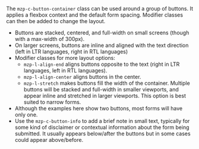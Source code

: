The `mzp-c-button-container` class can be used around a group of buttons. It applies a flexbox context and the default form spacing. Modifier classes can then be added to change the layout.

- Buttons are stacked, centered, and full-width on small screens (though with a max-width of 300px).
- On larger screens, buttons are inline and aligned with the text direction (left in LTR languages, right in RTL languages)
- Modifier classes for more layout options:
    - `mzp-l-align-end` aligns buttons opposite to the text (right in LTR languages, left in RTL languages).
    - `mzp-l-align-center` aligns buttons in the center.
    - `mzp-l-stretch` makes buttons fill the width of the container. Multiple buttons will be stacked and full-width in smaller viewports, and appear inline and stretched in larger viewports. This option is best suited to narrow forms.
- Although the examples here show two buttons, most forms will have only one.
- Use the `mzp-c-button-info` to add a brief note in small text, typically for some kind of disclaimer or contextual information about the form being submitted. It usually appears below/after the buttons but in some cases could appear above/before.
